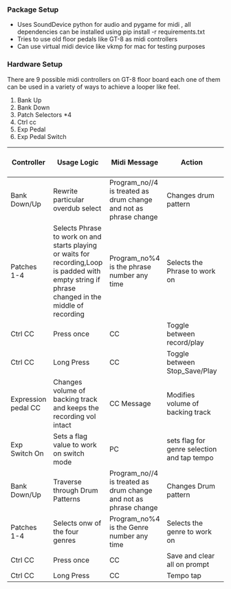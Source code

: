 ### Package Setup
* Uses SoundDevice python for audio and pygame for midi , all dependencies can be installed using pip install -r requirements.txt
* Tries to use old floor pedals like GT-8 as midi controllers
* Can use virtual midi device like vkmp for mac for testing purposes


### Hardware Setup
There are 9 possible midi controllers on GT-8 floor board each one of them can be used in a variety of ways to achieve a looper like feel.
1. Bank Up 
2. Bank Down
3. Patch Selectors *4
4. Ctrl cc
5. Exp Pedal
6. Exp Pedal Switch


| Controller | Usage Logic | Midi Message  | Action | Expression switch Condition |
|------------|--------------|-------------|--------|-----------|
| Bank Down/Up | Rewrite particular overdub select|Program_no//4 is treated as drum change and not as phrase change| Changes drum pattern | Off|
| Patches 1-4 | Selects Phrase to work on and starts playing or waits for recording,Loop is padded with empty string if phrase changed in the middle of recording | Program_no%4 is the phrase number any time| Selects the Phrase to work on| Off|
| Ctrl CC | Press once | CC | Toggle between record/play|Off|
| Ctrl CC | Long Press | CC | Toggle between Stop_Save/Play |Off|
| Expression pedal CC| Changes volume of backing track and keeps the recording vol intact|CC Message  | Modifies volume of backing track| NA|
| Exp Switch On | Sets a flag value to work on switch mode | PC |sets flag for genre selection and tap tempo | NA|
| Bank Down/Up | Traverse through Drum Patterns|Program_no//4 is treated as drum change and not as phrase change| Changes Drum pattern | On|
| Patches 1-4 | Selects onw of the four genres| Program_no%4 is the Genre number any time| Selects the genre to work on| On|
| Ctrl CC | Press once | CC | Save and clear all on prompt|On|
| Ctrl CC | Long Press | CC | Tempo tap |On|


